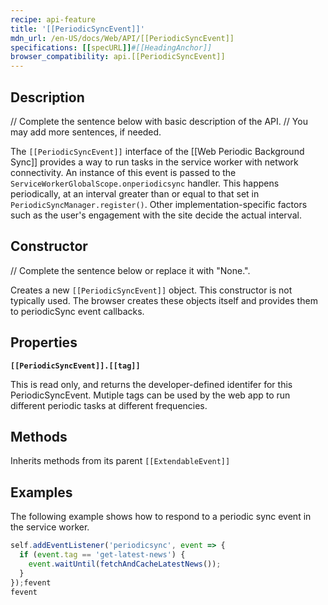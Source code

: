 ```yaml
---
recipe: api-feature
title: '[[PeriodicSyncEvent]]'
mdn_url: /en-US/docs/Web/API/[[PeriodicSyncEvent]]
specifications: [[specURL]]#[[HeadingAnchor]]
browser_compatibility: api.[[PeriodicSyncEvent]]
---
```


## Description

// Complete the sentence below with basic description of the API.
// You may add more sentences, if needed.

The `[[PeriodicSyncEvent]]` interface of the [[Web Periodic Background Sync]] provides a way to
run tasks in the service worker with network connectivity. An instance of this event is passed to
the `ServiceWorkerGlobalScope.onperiodicsync` handler. This happens periodically, at an interval
greater than or equal to that set in `PeriodicSyncManager.register()`. Other implementation-specific
factors such as the user's engagement with the site decide the actual interval.

## Constructor

// Complete the sentence below or replace it with "None.".

Creates a new `[[PeriodicSyncEvent]]` object. This constructor is not typically used. The browser
creates these objects itself and provides them to periodicSync event callbacks.

## Properties

**`[[PeriodicSyncEvent]].[[tag]]`**

This is read only, and returns the developer-defined identifer for this PeriodicSyncEvent.
Mutiple tags can be used by the web app to run different periodic tasks at different frequencies.

## Methods

Inherits methods from its parent `[[ExtendableEvent]]`

## Examples

The following example shows how to respond to a periodic sync event in the service worker.

```js
self.addEventListener('periodicsync', event => {
  if (event.tag == 'get-latest-news') {
    event.waitUntil(fetchAndCacheLatestNews());
  }
});fevent
fevent

```
